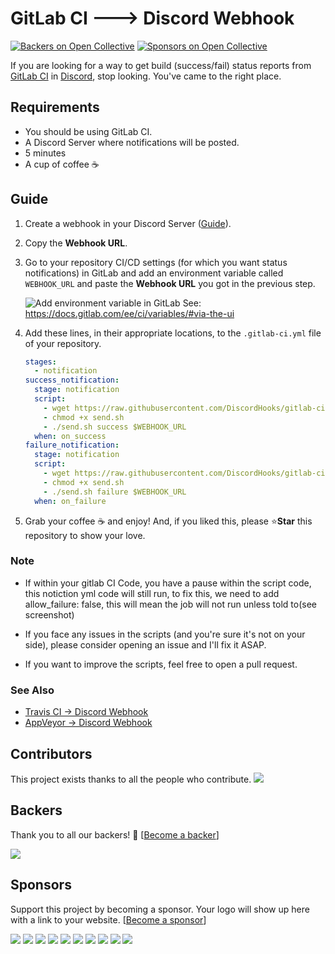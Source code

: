 # GitLab CI 🡒 Discord Webhook
[![Backers on Open Collective](https://opencollective.com/discordhooks/backers/badge.svg)](#backers)
 [![Sponsors on Open Collective](https://opencollective.com/discordhooks/sponsors/badge.svg)](#sponsors) 

If you are looking for a way to get build (success/fail) status reports from
[GitLab CI](https://gitlab.com) in [Discord](https://discordapp.com), stop
looking. You've came to the right place.

## Requirements
-  You should be using GitLab CI.
-  A Discord Server where notifications will be posted.
-  5 minutes
-  A cup of coffee ☕

## Guide
1.  Create a webhook in your Discord Server ([Guide](https://support.discordapp.com/hc/en-us/articles/228383668-Intro-to-Webhooks)).

1.  Copy the **Webhook URL**.

1.  Go to your repository CI/CD settings (for which you want status notifications)
    in GitLab and add an environment variable called `WEBHOOK_URL` and paste
    the **Webhook URL** you got in the previous step.

    ![Add environment variable in GitLab](https://docs.gitlab.com/ee/ci/variables/img/new_custom_variables_example.png)
    See: https://docs.gitlab.com/ee/ci/variables/#via-the-ui

1.  Add these lines, in their appropriate locations, to the `.gitlab-ci.yml`
    file of your repository.

    ```yaml
    stages:
      - notification
    success_notification:
      stage: notification
      script:
        - wget https://raw.githubusercontent.com/DiscordHooks/gitlab-ci-discord-webhook/master/send.sh
        - chmod +x send.sh
        - ./send.sh success $WEBHOOK_URL
      when: on_success
    failure_notification:
      stage: notification
      script:
        - wget https://raw.githubusercontent.com/DiscordHooks/gitlab-ci-discord-webhook/master/send.sh
        - chmod +x send.sh
        - ./send.sh failure $WEBHOOK_URL
      when: on_failure
    ```

1.  Grab your coffee ☕ and enjoy! And, if you liked this, please ⭐**Star**
    this repository to show your love.

### Note
- If within your gitlab CI Code, you have a pause within the script code, this notiction yml code will still run, to fix this, we need to add allow_failure: false, this will mean the job will not run unless told to(see screenshot)

-  If you face any issues in the scripts (and you're sure it's not on your side),
please consider opening an issue and I'll fix it ASAP.
-  If you want to improve the scripts, feel free to open a pull request.

### See Also
-  [Travis CI -> Discord Webhook](https://github.com/DiscordHooks/travis-ci-discord-webhook)
-  [AppVeyor -> Discord Webhook](https://github.com/DiscordHooks/appveyor-discord-webhook)

## Contributors

This project exists thanks to all the people who contribute. <img src="https://opencollective.com/DiscordHooks/contributors.svg?width=890&button=false" />


## Backers

Thank you to all our backers! 🙏 [[Become a backer](https://opencollective.com/DiscordHooks#backer)]

<a href="https://opencollective.com/DiscordHooks#backers" target="_blank"><img src="https://opencollective.com/DiscordHooks/backers.svg?width=890"></a>


## Sponsors

Support this project by becoming a sponsor. Your logo will show up here with a link to your website. [[Become a sponsor](https://opencollective.com/DiscordHooks#sponsor)]

<a href="https://opencollective.com/DiscordHooks/sponsor/0/website" target="_blank"><img src="https://opencollective.com/DiscordHooks/sponsor/0/avatar.svg"></a>
<a href="https://opencollective.com/DiscordHooks/sponsor/1/website" target="_blank"><img src="https://opencollective.com/DiscordHooks/sponsor/1/avatar.svg"></a>
<a href="https://opencollective.com/DiscordHooks/sponsor/2/website" target="_blank"><img src="https://opencollective.com/DiscordHooks/sponsor/2/avatar.svg"></a>
<a href="https://opencollective.com/DiscordHooks/sponsor/3/website" target="_blank"><img src="https://opencollective.com/DiscordHooks/sponsor/3/avatar.svg"></a>
<a href="https://opencollective.com/DiscordHooks/sponsor/4/website" target="_blank"><img src="https://opencollective.com/DiscordHooks/sponsor/4/avatar.svg"></a>
<a href="https://opencollective.com/DiscordHooks/sponsor/5/website" target="_blank"><img src="https://opencollective.com/DiscordHooks/sponsor/5/avatar.svg"></a>
<a href="https://opencollective.com/DiscordHooks/sponsor/6/website" target="_blank"><img src="https://opencollective.com/DiscordHooks/sponsor/6/avatar.svg"></a>
<a href="https://opencollective.com/DiscordHooks/sponsor/7/website" target="_blank"><img src="https://opencollective.com/DiscordHooks/sponsor/7/avatar.svg"></a>
<a href="https://opencollective.com/DiscordHooks/sponsor/8/website" target="_blank"><img src="https://opencollective.com/DiscordHooks/sponsor/8/avatar.svg"></a>
<a href="https://opencollective.com/DiscordHooks/sponsor/9/website" target="_blank"><img src="https://opencollective.com/DiscordHooks/sponsor/9/avatar.svg"></a>
